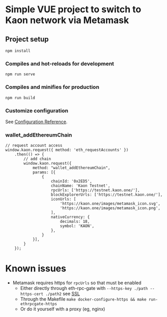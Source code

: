 # Simple VUE project to switch to Kaon network via Metamask

## Project setup
```
npm install
```

### Compiles and hot-reloads for development
```
npm run serve
```

### Compiles and minifies for production
```
npm run build
```

### Customize configuration
See [Configuration Reference](https://cli.vuejs.org/config/).

### wallet_addEthereumChain
```
// request account access
window.kaon.request({ method: 'eth_requestAccounts' })
    .then(() => {
        // add chain
        window.kaon.request({
            method: "wallet_addEthereumChain",
            params: [{
                {
                    chainId: '0x2ED5',
                    chainName: 'Kaon Testnet',
                    rpcUrls: ['https://testnet.kaon.one/'],
                    blockExplorerUrls: ['https://testnet.kaon.one/'],
                    iconUrls: [
                        'https://kaon.one/images/metamask_icon.svg',
                        'https://kaon.one/images/metamask_icon.png',
                    ],
                    nativeCurrency: {
                        decimals: 18,
                        symbol: 'KAON',
                    },
                }
            }],
        }
    });
```

# Known issues
- Metamask requires https for `rpcUrls` so that must be enabled
  - Either directly through eth-rpc-gate with `--https-key ./path --https-cert ./path2` see [SSL](../README.md#ssl)
  - Through the Makefile `make docker-configure-https && make run-ethrpcgate-https`
  - Or do it yourself with a proxy (eg, nginx)
